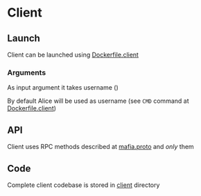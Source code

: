 # Client

## Launch

Client can be launched using [Dockerfile.client](../Dockerfile.client)

### Arguments

As input argument it takes username ()

By default Alice will be used as username (see `CMD` command at [Dockerfile.client](../Dockerfile.client))

## API

Client uses RPC methods described at [mafia.proto](../proto/mafia.proto) and _only_ them

## Code

Complete client codebase is stored in [client](../client) directory
